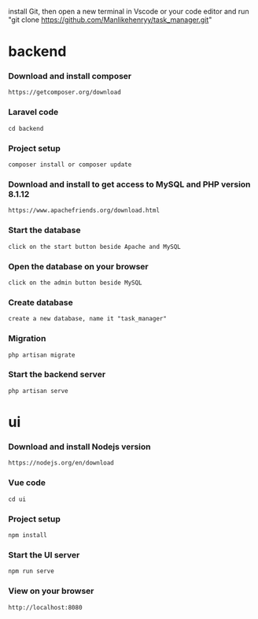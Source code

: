 
install Git, then open a new terminal in Vscode or your code editor and run "git clone https://github.com/Manlikehenryy/task_manager.git"

# backend

### Download and install composer
```
https://getcomposer.org/download
```

### Laravel code
```
cd backend 
```
### Project setup
```
composer install or composer update
```
### Download and install to get access to MySQL and PHP version 8.1.12
```
https://www.apachefriends.org/download.html
```
### Start the database
```
click on the start button beside Apache and MySQL
```
### Open the database on your browser
```
click on the admin button beside MySQL
```
### Create database
```
create a new database, name it "task_manager"
```
### Migration
```
php artisan migrate
```
### Start the backend server
```
php artisan serve
```

# ui

### Download and install Nodejs version 
```
https://nodejs.org/en/download
```
### Vue code
```
cd ui
```
### Project setup
```
npm install
```
### Start the UI server
```
npm run serve
```
### View on your browser
```
http://localhost:8080
```



